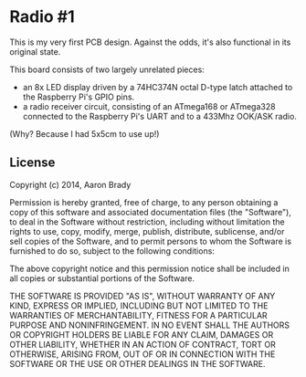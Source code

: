 Radio #1
========

This is my very first PCB design. Against the odds, it's also functional
in its original state.

This board consists of two largely unrelated pieces:

* an 8x LED display driven by a 74HC374N octal D-type latch attached to the
  Raspberry Pi's GPIO pins.
* a radio receiver circuit, consisting of an ATmega168 or ATmega328 connected
  to the Raspberry Pi's UART and to a 433Mhz OOK/ASK radio.

(Why? Because I had 5x5cm to use up!)

License
-------

Copyright (c) 2014, Aaron Brady

Permission is hereby granted, free of charge, to any person obtaining a copy
of this software and associated documentation files (the "Software"), to deal
in the Software without restriction, including without limitation the rights
to use, copy, modify, merge, publish, distribute, sublicense, and/or sell
copies of the Software, and to permit persons to whom the Software is
furnished to do so, subject to the following conditions:

The above copyright notice and this permission notice shall be included in
all copies or substantial portions of the Software.

THE SOFTWARE IS PROVIDED "AS IS", WITHOUT WARRANTY OF ANY KIND, EXPRESS OR
IMPLIED, INCLUDING BUT NOT LIMITED TO THE WARRANTIES OF MERCHANTABILITY,
FITNESS FOR A PARTICULAR PURPOSE AND NONINFRINGEMENT. IN NO EVENT SHALL THE
AUTHORS OR COPYRIGHT HOLDERS BE LIABLE FOR ANY CLAIM, DAMAGES OR OTHER
LIABILITY, WHETHER IN AN ACTION OF CONTRACT, TORT OR OTHERWISE, ARISING FROM,
OUT OF OR IN CONNECTION WITH THE SOFTWARE OR THE USE OR OTHER DEALINGS IN
THE SOFTWARE.
